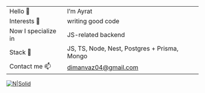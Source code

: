 |    |    |
|----|----|
| Hello 👋 | I’m Ayrat |
| Interests 👀 | writing good code |
| Now I specialize in | JS-related backend |
| Stack 🎨| JS, TS, Node, Nest, Postgres + Prisma, Mongo |
| Contact me 📫 | dimanvaz04@gmail.com |


[![N|Solid](https://s7141384.sendpul.se/files/emailservice/userfiles/399ae52e60290f00fa6f54a82244774a7141384/laptop-desk.gif)](https://nodesource.com/products/nsolid)
<!---
pro-to-coder/pro-to-coder is a ✨ special ✨ repository because its `README.md` (this file) appears on your GitHub profile.
You can click the Preview link to take a look at your changes.
--->

